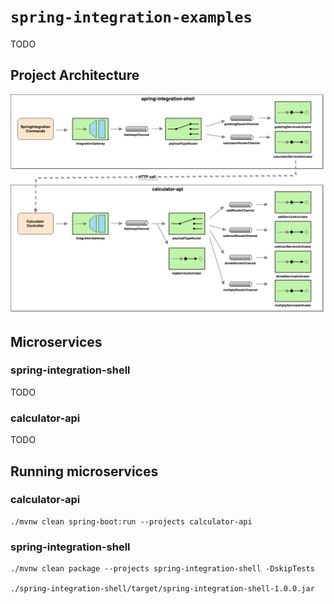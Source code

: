 # `spring-integration-examples`

TODO

## Project Architecture

![project-diagram](images/project-diagram.png)

## Microservices

### spring-integration-shell

TODO

### calculator-api

TODO

## Running microservices

### calculator-api

```
./mvnw clean spring-boot:run --projects calculator-api
```

### spring-integration-shell

```
./mvnw clean package --projects spring-integration-shell -DskipTests

./spring-integration-shell/target/spring-integration-shell-1.0.0.jar
```

